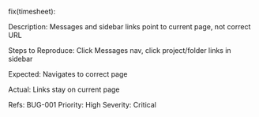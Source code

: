 fix(timesheet):

Description: Messages and sidebar links point to current page, not correct URL

Steps to Reproduce:
Click Messages nav, click project/folder links in sidebar

Expected: Navigates to correct page

Actual: Links stay on current page

Refs: BUG-001
Priority: High
Severity: Critical
